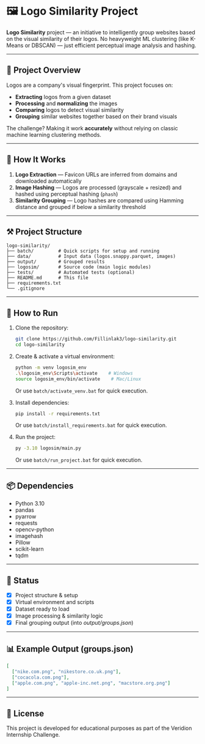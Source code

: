 # 🖼️ Logo Similarity Project

**Logo Similarity** project — an initiative to intelligently group websites based on the visual similarity of their logos.
No heavyweight ML clustering (like K-Means or DBSCAN) — just efficient perceptual image analysis and hashing.

---

## 🚀 Project Overview

Logos are a company's visual fingerprint. This project focuses on:

- **Extracting** logos from a given dataset
- **Processing** and **normalizing** the images
- **Comparing** logos to detect visual similarity
- **Grouping** similar websites together based on their brand visuals

The challenge?
Making it work **accurately** without relying on classic machine learning clustering methods.

---


## 🧠 How It Works

1. **Logo Extraction** — Favicon URLs are inferred from domains and downloaded automatically
2. **Image Hashing** — Logos are processed (grayscale + resized) and hashed using perceptual hashing (`phash`)
3. **Similarity Grouping** — Logo hashes are compared using Hamming distance and grouped if below a similarity threshold

---

## ⚒️ Project Structure

```
logo-similarity/
├── batch/         # Quick scripts for setup and running
├── data/          # Input data (logos.snappy.parquet, images)
├── output/        # Grouped results
├── logosim/       # Source code (main logic modules)
├── tests/         # Automated tests (optional)
├── README.md      # This file
├── requirements.txt
└── .gitignore
```

---

## 🚧 How to Run

1. Clone the repository:
   ```bash
   git clone https://github.com/Fillinlak3/logo-similarity.git
   cd logo-similarity
   ```

2. Create & activate a virtual environment:
   ```bash
   python -m venv logosim_env
   .\logosim_env\Scripts\activate    # Windows
   source logosim_env/bin/activate    # Mac/Linux
   ```
   Or use `batch/activate_venv.bat` for quick execution.

3. Install dependencies:
   ```bash
   pip install -r requirements.txt
   ```
   Or use `batch/install_requirements.bat` for quick execution.

4. Run the project:
   ```bash
   py -3.10 logosim/main.py
   ```
   Or use `batch/run_project.bat` for quick execution.

---

## 📦 Dependencies

- Python 3.10
- pandas
- pyarrow
- requests
- opencv-python
- imagehash
- Pillow
- scikit-learn
- tqdm

---

## 📄 Status

- [x] Project structure & setup
- [x] Virtual environment and scripts
- [x] Dataset ready to load
- [x] Image processing & similarity logic
- [x] Final grouping output (into _output/groups.json_)

---

## 📊 Example Output (groups.json)

```json
[
  ["nike.com.png", "nikestore.co.uk.png"],
  ["cocacola.com.png"],
  ["apple.com.png", "apple-inc.net.png", "macstore.org.png"]
]
```

---

## 📃 License

This project is developed for educational purposes as part of the Veridion Internship Challenge.
